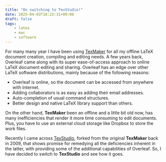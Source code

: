 ```yaml
---
title: "On switching to TexStudio!"
date: 2025-04-03T18:25:31+09:00
draft: false
tags:
    - latex
    - mac
    - software
---
```


For many many year I have been using [TexMaker](http://www.xm1math.net/texmaker/) for all my offline LaTeX document creation, compiling and editing needs. A few years back, Overleaf came along with its super ease-of-access approach to online LaTeX document editing and sharing. Overleaf has an edge over other LaTeX software distributions, mainly because of the following reasons:

- Overleaf is online, so the document can be accessed from anywhere with Internet.
- Adding collaborators is as easy as adding their email addresses.
- Auto-completion of usual command structures.
- Better design and native LaTeX library support than others.

On the other hand, **TexMaker** been an offline and a little bit old now, has many inefficiencies that render it more time consuming to edit documents. Plus, you have to use an external cloud storage like Dropbox to store the work files.

Recently I came across [TexStudio](https://www.texstudio.org/), forked from the original **TexMaker** back in 2009, that shows promise for remedying all the deficiencies inherent in the latter, with providing some of the additional capabilities of Overleaf. So, I have decided to switch to **TexStudio** and see how it goes.








